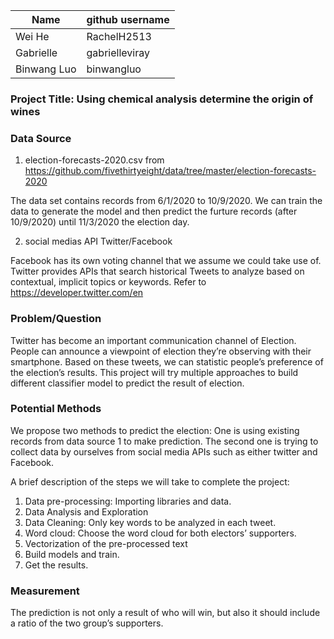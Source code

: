 | Name      | github username |
| ----------- | ----------- |
| Wei He      | RachelH2513 |
| Gabrielle   | gabrielleviray |
| Binwang Luo     | binwangluo  |

### Project Title: Using chemical analysis determine the origin of wines  


### Data Source
1. election-forecasts-2020.csv from
https://github.com/fivethirtyeight/data/tree/master/election-forecasts-2020

The data set contains records from 6/1/2020 to 10/9/2020. 
We can train the data to generate the model and then predict the furture records (after 10/9/2020) until 11/3/2020 the election day.

2. social medias API Twitter/Facebook

Facebook has its own voting channel that we assume we could take use of. 
Twitter provides APIs that search historical Tweets to analyze based on contextual, implicit topics or keywords. 
Refer to https://developer.twitter.com/en

### Problem/Question
Twitter has become an important communication channel of Election. People can announce a
viewpoint of election they’re observing with their smartphone. Based on these tweets, we can
statistic people’s preference of the election’s results.
This project will try multiple approaches to build different classifier model to predict the result of
election.

### Potential Methods
We propose two methods to predict the election:
One is using existing records from data source 1 to make prediction. 
The second one is trying to collect data by ourselves from social media APIs such as either twitter and Facebook.

A brief description of the steps we will take to complete the project:
1. Data pre-processing: Importing libraries and data.
2. Data Analysis and Exploration
3. Data Cleaning: Only key words to be analyzed in each tweet.
4. Word cloud: Choose the word cloud for both electors’ supporters.
5. Vectorization of the pre-processed text
6. Build models and train.
7. Get the results.

### Measurement
The prediction is not only a result of who will win, but also it should include a ratio of the two group’s supporters.
